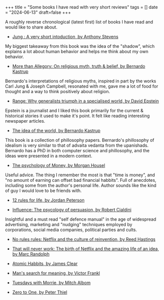 +++
title = "Some books I have read with very short reviews"
tags = []
date = "2024-06-13"
draft=false
+++

A roughly reverse chronological (latest first) list of books I have read and would like to share about. 

- [Jung : A very short intoduction ,by Anthony Stevens](https://www.goodreads.com/book/show/297554.Jung)

My biggest takeaway from this book was the idea of the "shadow", which explains a lot about human behavior and helps me think about my own behavior.

- [More than Allegory: On religious myth, truth & belief, by Bernardo Kastrup](https://www.goodreads.com/en/book/show/28139522-more-than-allegory)

Bernardo's interpretations of religious myths, inspired in part by the works Carl Jung & Joseph Campbell, resonated with me, gave me a lot of food for thought and a way to think positively about religion.

- [Range: Why generalists triumph in a specialised world, by David Epstein](https://www.goodreads.com/book/show/41795733-range)

Epstein is a journalist and I liked this book primarily for the current & historical stories it used to make it's point. It felt like reading interesting newspaper articles.

- [The idea of the world, by Bernardo Kastrup ](https://www.goodreads.com/book/show/40828142-the-idea-of-the-world)

This book is a collection of phillosophy papers. Bernardo's phillosophy of idealism is very similar to that of advaita vedanta from the upanishads. Bernardo has a PhD in both computer science and phillosophy, and the ideas were presented in a modern context.

- [The psychology of Money, by Morgan Housel](https://www.goodreads.com/book/show/41881472-the-psychology-of-money)

Useful advice. The thing I remember the most is that "time is money", and "no amount of earning can offset bad financial habbits". Full of anecdotes, including some from the author's personal life. Author sounds like the kind of guy I would love to be friends with.

- [12 rules for life, by Jordan Peterson](https://www.goodreads.com/book/show/30257963-12-rules-for-life)

- [Influence: The psycology of persuasion, by Robert Cialdini](https://www.goodreads.com/book/show/28815.Influence)

Insightful and a must read "self defence manual" in the age of widespread advertising, marketing and "nudging" techniques employed by corporations, social media companies, political parties and cults.

- [No rules rules: Netflix and the culture of reinvention, by Reed Hastings](https://www.goodreads.com/book/show/49099937-no-rules-rules)

- [That will never work: The birth of Netflix and the amazing life of an idea, by Marc Randolph](https://www.goodreads.com/book/show/44428950-that-will-never-work)

- [Atomic Habbits, by James Clear](https://www.goodreads.com/book/show/40244063-atomic-habits)

- [Man's search for meaning, by Victor Frankl](https://www.goodreads.com/book/show/4069.Man_s_Search_for_Meaning)

- [Tuesdays with Morrie, by Mitch Albom](https://www.goodreads.com/book/show/6900.Tuesdays_with_Morrie)

- [Zero to One, by Peter Thiel](https://www.goodreads.com/book/show/18050143-zero-to-one)
